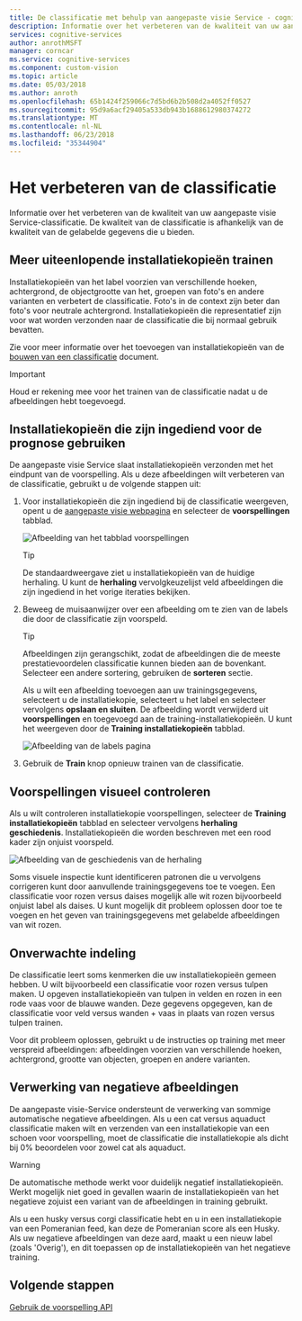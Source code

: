 ```yaml
---
title: De classificatie met behulp van aangepaste visie Service - cognitieve Azure-Services te verbeteren | Microsoft Docs
description: Informatie over het verbeteren van de kwaliteit van uw aangepaste visie Service-classificatie.
services: cognitive-services
author: anrothMSFT
manager: corncar
ms.service: cognitive-services
ms.component: custom-vision
ms.topic: article
ms.date: 05/03/2018
ms.author: anroth
ms.openlocfilehash: 65b1424f259066c7d5bd6b2b508d2a4052ff0527
ms.sourcegitcommit: 95d9a6acf29405a533db943b1688612980374272
ms.translationtype: MT
ms.contentlocale: nl-NL
ms.lasthandoff: 06/23/2018
ms.locfileid: "35344904"
---
```

# <a name="how-to-improve-your-classifier"></a>Het verbeteren van de classificatie

Informatie over het verbeteren van de kwaliteit van uw aangepaste visie Service-classificatie. De kwaliteit van de classificatie is afhankelijk van de kwaliteit van de gelabelde gegevens die u bieden. 

## <a name="train-more-varied-images"></a>Meer uiteenlopende installatiekopieën trainen

Installatiekopieën van het label voorzien van verschillende hoeken, achtergrond, de objectgrootte van het, groepen van foto's en andere varianten en verbetert de classificatie. Foto's in de context zijn beter dan foto's voor neutrale achtergrond. Installatiekopieën die representatief zijn voor wat worden verzonden naar de classificatie die bij normaal gebruik bevatten.

Zie voor meer informatie over het toevoegen van installatiekopieën van de [bouwen van een classificatie](getting-started-build-a-classifier.md) document.

> [!IMPORTANT]
> Houd er rekening mee voor het trainen van de classificatie nadat u de afbeeldingen hebt toegevoegd.

## <a name="use-images-submitted-for-prediction"></a>Installatiekopieën die zijn ingediend voor de prognose gebruiken

De aangepaste visie Service slaat installatiekopieën verzonden met het eindpunt van de voorspelling. Als u deze afbeeldingen wilt verbeteren van de classificatie, gebruikt u de volgende stappen uit:

1. Voor installatiekopieën die zijn ingediend bij de classificatie weergeven, opent u de [aangepaste visie webpagina](https://customvision.ai) en selecteer de __voorspellingen__ tabblad.

    ![Afbeelding van het tabblad voorspellingen](./media/getting-started-improving-your-classifier/predictions-tab.png)

    > [!TIP]
    > De standaardweergave ziet u installatiekopieën van de huidige herhaling. U kunt de __herhaling__ vervolgkeuzelijst veld afbeeldingen die zijn ingediend in het vorige iteraties bekijken.

2. Beweeg de muisaanwijzer over een afbeelding om te zien van de labels die door de classificatie zijn voorspeld.

    > [!TIP]
    > Afbeeldingen zijn gerangschikt, zodat de afbeeldingen die de meeste prestatievoordelen classificatie kunnen bieden aan de bovenkant. Selecteer een andere sortering, gebruiken de __sorteren__ sectie.

    Als u wilt een afbeelding toevoegen aan uw trainingsgegevens, selecteert u de installatiekopie, selecteert u het label en selecteer vervolgens __opslaan en sluiten__. De afbeelding wordt verwijderd uit __voorspellingen__ en toegevoegd aan de training-installatiekopieën. U kunt het weergeven door de __Training installatiekopieën__ tabblad.

    ![Afbeelding van de labels pagina](./media/getting-started-improving-your-classifier/tag-image.png)

3. Gebruik de __Train__ knop opnieuw trainen van de classificatie.

## <a name="visually-inspect-predictions"></a>Voorspellingen visueel controleren

Als u wilt controleren installatiekopie voorspellingen, selecteer de __Training installatiekopieën__ tabblad en selecteer vervolgens __herhaling geschiedenis__. Installatiekopieën die worden beschreven met een rood kader zijn onjuist voorspeld.

![Afbeelding van de geschiedenis van de herhaling](./media/getting-started-improving-your-classifier/iteration-history.png)

Soms visuele inspectie kunt identificeren patronen die u vervolgens corrigeren kunt door aanvullende trainingsgegevens toe te voegen. Een classificatie voor rozen versus daises mogelijk alle wit rozen bijvoorbeeld onjuist label als daises. U kunt mogelijk dit probleem oplossen door toe te voegen en het geven van trainingsgegevens met gelabelde afbeeldingen van wit rozen.

## <a name="unexpected-classification"></a>Onverwachte indeling

De classificatie leert soms kenmerken die uw installatiekopieën gemeen hebben. U wilt bijvoorbeeld een classificatie voor rozen versus tulpen maken. U opgeven installatiekopieën van tulpen in velden en rozen in een rode vaas voor de blauwe wanden. Deze gegevens opgegeven, kan de classificatie voor veld versus wanden + vaas in plaats van rozen versus tulpen trainen.

Voor dit probleem oplossen, gebruikt u de instructies op training met meer verspreid afbeeldingen: afbeeldingen voorzien van verschillende hoeken, achtergrond, grootte van objecten, groepen en andere varianten.

## <a name="negative-image-handling"></a>Verwerking van negatieve afbeeldingen

De aangepaste visie-Service ondersteunt de verwerking van sommige automatische negatieve afbeeldingen. Als u een cat versus aquaduct classificatie maken wilt en verzenden van een installatiekopie van een schoen voor voorspelling, moet de classificatie die installatiekopie als dicht bij 0% beoordelen voor zowel cat als aquaduct. 

> [!WARNING]
> De automatische methode werkt voor duidelijk negatief installatiekopieën. Werkt mogelijk niet goed in gevallen waarin de installatiekopieën van het negatieve zojuist een variant van de afbeeldingen in training gebruikt. 
>
> Als u een husky versus corgi classificatie hebt en u in een installatiekopie van een Pomeranian feed, kan deze de Pomeranian score als een Husky. Als uw negatieve afbeeldingen van deze aard, maakt u een nieuw label (zoals 'Overig'), en dit toepassen op de installatiekopieën van het negatieve training.

## <a name="next-steps"></a>Volgende stappen

[Gebruik de voorspelling API](use-prediction-api.md)